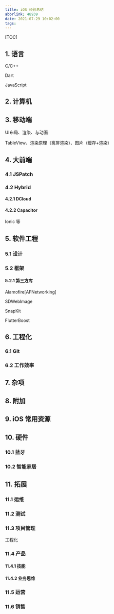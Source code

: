 ```yaml
---
title: iOS 经验总结
abbrlink: 48939
date: 2021-07-29 10:02:00
tags:
---
```


[TOC]

## 1. 语言

C/C++

Dart

JavaScript

## 2. 计算机

## 3. 移动端

UI布局、渲染、与动画

TableView、渲染原理（离屏渲染）、图片（缓存+渲染）

## 4. 大前端

### 4.1 JSPatch

### 4.2 Hybrid

#### 4.2.1 DCloud

#### 4.2.2 Capacitor

Ionic 等

## 5. 软件工程

### 5.1 设计

### 5.2 框架

#### 5.2.1 第三方库

Alamofire[AFNetworking]

SDWebImage

SnapKit

FlutterBoost

## 6. 工程化

### 6.1 Git

### 6.2 工作效率

## 7. 杂项

## 8. 附加

## 9. iOS 常用资源

## 10. 硬件

### 10.1 蓝牙

### 10.2 智能家居

## 11. 拓展

### 11.1 运维

### 11.2 测试

### 11.3 项目管理

工程化

### 11.4 产品

#### 11.4.1 技能

#### 11.4.2 业务思维

### 11.5 运营

### 11.6 销售
